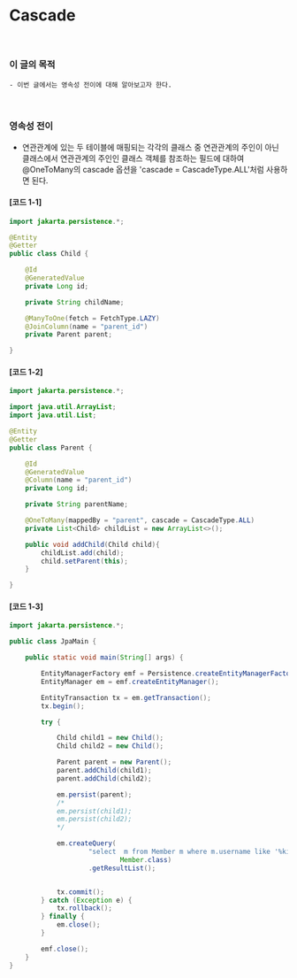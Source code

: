 # Cascade
<br/>

### 이 글의 목적
    - 이번 글에서는 영속성 전이에 대해 알아보고자 한다.
<br/>

### 영속성 전이
- 연관관계에 있는 두 테이블에 매핑되는 각각의 클래스 중 연관관계의 주인이 아닌 클래스에서
  연관관계의 주인인 클래스 객체를 참조하는 필드에 대하여 @OneToMany의 cascade 옵션을 'cascade = CascadeType.ALL'처럼 사용하면 된다. 
#### [코드 1-1]
```java
import jakarta.persistence.*;

@Entity
@Getter
public class Child {

    @Id
    @GeneratedValue
    private Long id;

    private String childName;

    @ManyToOne(fetch = FetchType.LAZY)
    @JoinColumn(name = "parent_id")
    private Parent parent;

}
```
#### [코드 1-2]
```java
import jakarta.persistence.*;

import java.util.ArrayList;
import java.util.List;

@Entity
@Getter
public class Parent {

    @Id
    @GeneratedValue
    @Column(name = "parent_id")
    private Long id;

    private String parentName;

    @OneToMany(mappedBy = "parent", cascade = CascadeType.ALL)
    private List<Child> childList = new ArrayList<>();

    public void addChild(Child child){
        childList.add(child);
        child.setParent(this);
    }

}
```
#### [코드 1-3]
```java
import jakarta.persistence.*;

public class JpaMain {

    public static void main(String[] args) {

        EntityManagerFactory emf = Persistence.createEntityManagerFactory("hello");
        EntityManager em = emf.createEntityManager();

        EntityTransaction tx = em.getTransaction();
        tx.begin();

        try {

            Child child1 = new Child();
            Child child2 = new Child();

            Parent parent = new Parent();
            parent.addChild(child1);
            parent.addChild(child2);

            em.persist(parent);
            /*
            em.persist(child1);
            em.persist(child2);
            */

            em.createQuery(
                    "select  m from Member m where m.username like '%kim%'",
                            Member.class)
                    .getResultList();


            tx.commit();
        } catch (Exception e) {
            tx.rollback();
        } finally {
            em.close();
        }

        emf.close();
    }
}
```
